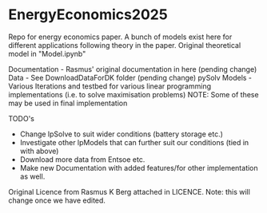 # EnergyEconomics2025
Repo for energy economics paper. A bunch of models exist here for different applications following theory in the paper.
Original theoretical model in "Model.ipynb"


Documentation   - Rasmus' original documentation in here (pending change)
Data            - See DownloadDataForDK folder (pending change)
pySolv Models   - Various Iterations and testbed for various linear programming implementations (i.e. to solve maximisation problems)
                  NOTE: Some of these may be used in final implementation


TODO's
- Change lpSolve to suit wider conditions (battery storage etc.)
- Investigate other lpModels that can further suit our conditions (tied in with above)
- Download more data from Entsoe etc. 
- Make new Documentation with added features/for other implementation as well.

Original Licence from Rasmus K Berg attached in LICENCE. Note: this will change once we have edited. 

